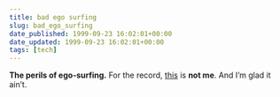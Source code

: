 ```yaml
---
title: bad ego surfing
slug: bad_ego_surfing
date_published: 1999-09-23 16:02:01+00:00
date_updated: 1999-09-23 16:02:01+00:00
tags: [tech]
---
```

**The perils of ego-surfing.** For the record, [this](http://www.korealink.com/public/ircers/messages/5781.shtml) is **not me**. And I’m glad it ain’t.
